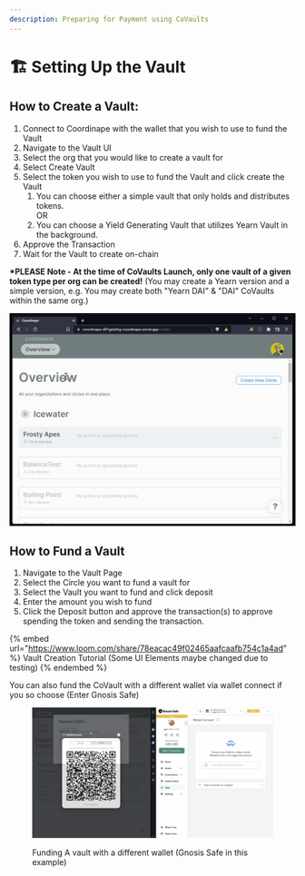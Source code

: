 ```yaml
---
description: Preparing for Payment using CoVaults
---
```


# 🏗 Setting Up the Vault

## How to Create a Vault:

1. Connect to Coordinape with the wallet that you wish to use to fund the Vault
2. Navigate to the Vault UI
3. Select the org that you would like to create a vault for
4. Select Create Vault
5. Select the token you wish to use to fund the Vault and click create the Vault
   1. You can choose either a simple vault that only holds and distributes tokens.\
      OR
   2. You can choose a Yield Generating Vault that utilizes Yearn Vault in the background.
6. Approve the Transaction
7. Wait for the Vault to create on-chain

**\*PLEASE Note - At the time of CoVaults Launch, only one vault of a given token type per org can be created!** (You may create a Yearn version and a simple version, e.g. You may create both "Yearn DAI" & "DAI" CoVaults within the same org.)

![Creating a Vault](<../../../.gitbook/assets/Create Vault.gif>)

## **How to Fund a Vault**

1. Navigate to the Vault Page
2. Select the Circle you want to fund a vault for
3. Select the Vault you want to fund and click deposit
4. Enter the amount you wish to fund
5. Click the Deposit button and approve the transaction(s) to approve spending the token and sending the transaction.



{% embed url="https://www.loom.com/share/78eacac49f02465aafcaafb754c1a4ad" %}
Vault Creation Tutorial (Some UI Elements maybe changed due to testing)
{% endembed %}

You can also fund the CoVault with a different wallet via wallet connect if you so choose (Enter Gnosis Safe)&#x20;

<figure><img src="../../../.gitbook/assets/Deposit with Gnosis.gif" alt=""><figcaption><p>Funding A vault with a different wallet (Gnosis Safe in this example)</p></figcaption></figure>

